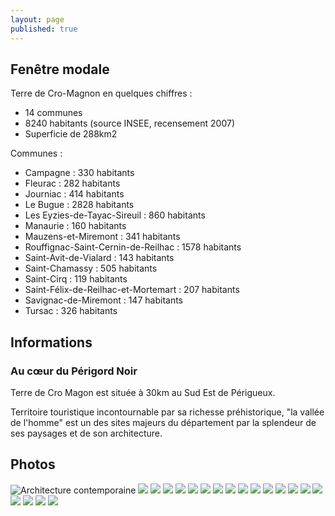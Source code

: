 ```yaml
---
layout: page
published: true
---
```


## Fenêtre modale
Terre de Cro-Magnon en quelques chiffres :
- 14 communes
- 8240 habitants (source INSEE, recensement 2007)
- Superficie de 288km2

Communes :
- Campagne : 330 habitants
- Fleurac : 282 habitants
- Journiac : 414 habitants
- Le Bugue : 2828 habitants
- Les Eyzies-de-Tayac-Sireuil : 860 habitants
- Manaurie : 160 habitants
- Mauzens-et-Miremont : 341 habitants
- Rouffignac-Saint-Cernin-de-Reilhac : 1578 habitants
- Saint-Avit-de-Vialard : 143 habitants
- Saint-Chamassy : 505 habitants
- Saint-Cirq : 119 habitants
- Saint-Félix-de-Reilhac-et-Mortemart : 207 habitants
- Savignac-de-Miremont : 147 habitants
- Tursac : 326 habitants

## Informations
### Au cœur du Périgord Noir
Terre de Cro Magon est située à 30km au Sud Est de Périgueux.

Territoire touristique incontournable par sa richesse préhistorique, "la vallée de l'homme" est un  des sites majeurs du département par la splendeur de ses paysages et de son architecture.

## Photos
![Architecture contemporaine](data/images/9/portrait/CROMAGNON_CHEM2.jpg)
![](data/images/9/portrait/CROMAGNON_CHEM3.jpg)
![](data/images/9/portrait/CROMAGNON_CHEM4.jpg)
![](data/images/9/portrait/CROMAGNON_CHEM5.jpg)
![](data/images/9/portrait/CROMAGNON_CHEM8.jpg)
![](data/images/9/portrait/CRO_MAGNON_croquis.jpg)
![](data/images/9/portrait/CRO_MAGNON_D5_R09.jpg)
![](data/images/9/portrait/CRO_MAGNON_P2_01.jpg)
![](data/images/9/portrait/CRO_MAGNON_P2_05.jpg)
![](data/images/9/portrait/CRO_MAGNON_P2_06.jpg)
![](data/images/9/portrait/CRO_MAGNON_P3_01.jpg)
![](data/images/9/portrait/CRO_MAGNON_P3_06.jpg)
![](data/images/9/portrait/CRO_MAGNON_P4_06.jpg)
![](data/images/9/portrait/CRO_MAGNON_P4_07.jpg)
![](data/images/9/portrait/CRO_MAGNON_P4_08.jpg)
![](data/images/9/portrait/CRO_MAGNON_P5_01.jpg)
![](data/images/9/portrait/CRO_MAGNON_P5_02.jpg)
![](data/images/9/portrait/CRO_MAGNON_P5_05.jpg)
![](data/images/9/portrait/CRO_MAGNON_P5_07.jpg)
![](data/images/9/portrait/CRO_MAGNON_P5_08.jpg)